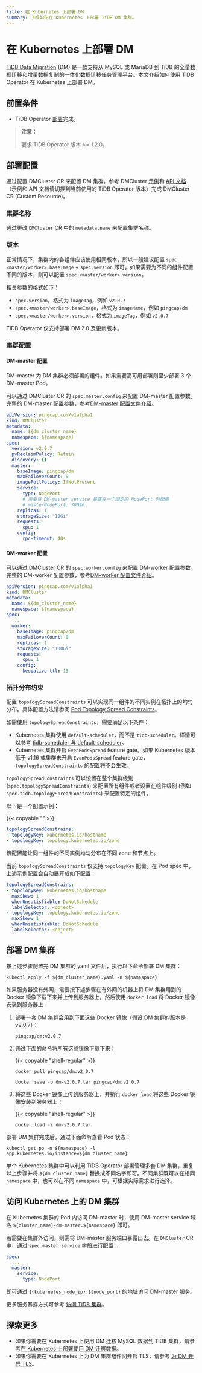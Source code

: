 ```yaml
---
title: 在 Kubernetes 上部署 DM
summary: 了解如何在 Kubernetes 上部署 TiDB DM 集群。
---
```


# 在 Kubernetes 上部署 DM

[TiDB Data Migration](https://docs.pingcap.com/zh/tidb-data-migration/v2.0) (DM) 是一款支持从 MySQL 或 MariaDB 到 TiDB 的全量数据迁移和增量数据复制的一体化数据迁移任务管理平台。本文介绍如何使用 TiDB Operator 在 Kubernetes 上部署 DM。

## 前置条件

* TiDB Operator [部署](deploy-tidb-operator.md)完成。

> **注意：**
> 
> 要求 TiDB Operator 版本 >= 1.2.0。

## 部署配置

通过配置 DMCluster CR 来配置 DM 集群。参考 DMCluster [示例](https://github.com/pingcap/tidb-operator/blob/master/examples/dm/dm-cluster.yaml)和 [API 文档](https://github.com/pingcap/tidb-operator/blob/master/docs/api-references/docs.md#dmcluster)（示例和 API 文档请切换到当前使用的 TiDB Operator 版本）完成 DMCluster CR (Custom Resource)。

### 集群名称

通过更改 `DMCluster` CR 中的 `metadata.name` 来配置集群名称。

### 版本

正常情况下，集群内的各组件应该使用相同版本，所以一般建议配置 `spec.<master/worker>.baseImage` + `spec.version` 即可。如果需要为不同的组件配置不同的版本，则可以配置 `spec.<master/worker>.version`。

相关参数的格式如下：

- `spec.version`，格式为 `imageTag`，例如 `v2.0.7`
- `spec.<master/worker>.baseImage`，格式为 `imageName`，例如 `pingcap/dm`
- `spec.<master/worker>.version`，格式为 `imageTag`，例如 `v2.0.7`

TiDB Operator 仅支持部署 DM 2.0 及更新版本。

### 集群配置

#### DM-master 配置

DM-master 为 DM 集群必须部署的组件。如果需要高可用部署则至少部署 3 个 DM-master Pod。

可以通过 DMCluster CR 的 `spec.master.config` 来配置 DM-master 配置参数。完整的 DM-master 配置参数，参考[DM-master 配置文件介绍](https://docs.pingcap.com/zh/tidb-data-migration/v2.0/dm-master-configuration-file)。

```yaml
apiVersion: pingcap.com/v1alpha1
kind: DMCluster
metadata:
  name: ${dm_cluster_name}
  namespace: ${namespace}
spec:
  version: v2.0.7
  pvReclaimPolicy: Retain
  discovery: {}
  master:
    baseImage: pingcap/dm
    maxFailoverCount: 0
    imagePullPolicy: IfNotPresent
    service:
      type: NodePort
      # 需要将 DM-master service 暴露在一个固定的 NodePort 时配置
      # masterNodePort: 30020
    replicas: 1
    storageSize: "10Gi"
    requests:
      cpu: 1
    config:
      rpc-timeout: 40s
```

#### DM-worker 配置

可以通过 DMCluster CR 的 `spec.worker.config` 来配置 DM-worker 配置参数。完整的 DM-worker 配置参数，参考[DM-worker 配置文件介绍](https://docs.pingcap.com/zh/tidb-data-migration/v2.0/dm-worker-configuration-file)。

```yaml
apiVersion: pingcap.com/v1alpha1
kind: DMCluster
metadata:
  name: ${dm_cluster_name}
  namespace: ${namespace}
spec:
  ...
  worker:
    baseImage: pingcap/dm
    maxFailoverCount: 0
    replicas: 1
    storageSize: "100Gi"
    requests:
      cpu: 1
    config:
      keepalive-ttl: 15
```

### 拓扑分布约束

配置 `topologySpreadConstraints` 可以实现同一组件的不同实例在拓扑上的均匀分布。具体配置方法请参阅 [Pod Topology Spread Constraints](https://kubernetes.io/docs/concepts/workloads/pods/pod-topology-spread-constraints/)。

如需使用 `topologySpreadConstraints`，需要满足以下条件：

* Kubernetes 集群使用 `default-scheduler`，而不是 `tidb-scheduler`。详情可以参考 [tidb-scheduler 与 default-scheduler](tidb-scheduler.md#tidb-scheduler-与-default-scheduler)。
* Kubernetes 集群开启 `EvenPodsSpread` feature gate。如果 Kubernetes 版本低于 v1.16 或集群未开启 `EvenPodsSpread` feature gate，`topologySpreadConstraints` 的配置将不会生效。

`topologySpreadConstraints` 可以设置在整个集群级别 (`spec.topologySpreadConstraints`) 来配置所有组件或者设置在组件级别 (例如 `spec.tidb.topologySpreadConstraints`) 来配置特定的组件。

以下是一个配置示例：

{{< copyable "" >}}

```yaml
topologySpreadConstrains:
- topologyKey: kubernetes.io/hostname
- topologyKey: topology.kubernetes.io/zone
```

该配置能让同一组件的不同实例均匀分布在不同 zone 和节点上。

当前 `topologySpreadConstraints` 仅支持 `topologyKey` 配置。在 Pod spec 中，上述示例配置会自动展开成如下配置：

```yaml
topologySpreadConstrains:
- topologyKey: kubernetes.io/hostname
  maxSkew: 1
  whenUnsatisfiable: DoNotSchedule
  labelSelector: <object>
- topologyKey: topology.kubernetes.io/zone
  maxSkew: 1
  whenUnsatisfiable: DoNotSchedule
  labelSelector: <object>
```

## 部署 DM 集群

按上述步骤配置完 DM 集群的 yaml 文件后，执行以下命令部署 DM 集群：

``` shell
kubectl apply -f ${dm_cluster_name}.yaml -n ${namespace}
```

如果服务器没有外网，需要按下述步骤在有外网的机器上将 DM 集群用到的 Docker 镜像下载下来并上传到服务器上，然后使用 `docker load` 将 Docker 镜像安装到服务器上：

1. 部署一套 DM 集群会用到下面这些 Docker 镜像（假设 DM 集群的版本是 v2.0.7）：

    ```shell
    pingcap/dm:v2.0.7
    ```

2. 通过下面的命令将所有这些镜像下载下来：

    {{< copyable "shell-regular" >}}

    ```shell
    docker pull pingcap/dm:v2.0.7

    docker save -o dm-v2.0.7.tar pingcap/dm:v2.0.7
    ```

3. 将这些 Docker 镜像上传到服务器上，并执行 `docker load` 将这些 Docker 镜像安装到服务器上：

    {{< copyable "shell-regular" >}}

    ```shell
    docker load -i dm-v2.0.7.tar
    ```

部署 DM 集群完成后，通过下面命令查看 Pod 状态：

``` shell
kubectl get po -n ${namespace} -l app.kubernetes.io/instance=${dm_cluster_name}
```

单个 Kubernetes 集群中可以利用 TiDB Operator 部署管理多套 DM 集群，重复以上步骤并将 `${dm_cluster_name}` 替换成不同名字即可。不同集群既可以在相同 `namespace` 中，也可以在不同 `namespace` 中，可根据实际需求进行选择。

## 访问 Kubernetes 上的 DM 集群

在 Kubernetes 集群的 Pod 内访问 DM-master 时，使用 DM-master service 域名 `${cluster_name}-dm-master.${namespace}` 即可。

若需要在集群外访问，则需将 DM-master 服务端口暴露出去。在 `DMCluster` CR 中，通过 `spec.master.service` 字段进行配置：

```yaml
spec:
  ...
  master:
    service:
      type: NodePort
```

即可通过 `${kubernetes_node_ip}:${node_port}` 的地址访问 DM-master 服务。

更多服务暴露方式可参考 [访问 TiDB 集群](access-tidb.md)。

## 探索更多

- 如果你需要在 Kubernetes 上使用 DM 迁移 MySQL 数据到 TiDB 集群，请参考[在 Kubernetes 上部署使用 DM 迁移数据](use-tidb-dm.md)。
- 如果你需要在 Kubernetes 上为 DM 集群组件间开启 TLS，请参考 [为 DM 开启 TLS](enable-tls-for-dm.md)。
